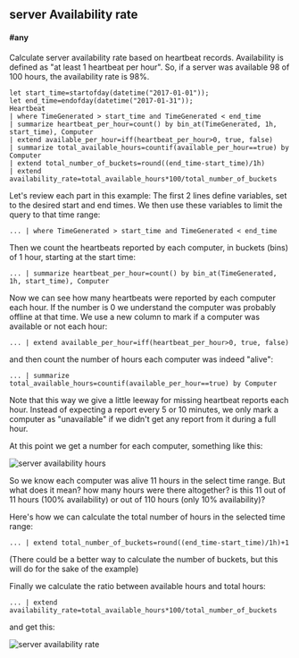## server Availability rate
#### #any
<!-- article_id: 2502‎2018‏‎03827037 -->

Calculate server availability rate based on heartbeat records. Availability is defined as "at least 1 heartbeat per hour".
So, if a server was available 98 of 100 hours, the availability rate is 98%.

```OQL
let start_time=startofday(datetime("2017-01-01"));
let end_time=endofday(datetime("2017-01-31"));
Heartbeat
| where TimeGenerated > start_time and TimeGenerated < end_time
| summarize heartbeat_per_hour=count() by bin_at(TimeGenerated, 1h, start_time), Computer
| extend available_per_hour=iff(heartbeat_per_hour>0, true, false)
| summarize total_available_hours=countif(available_per_hour==true) by Computer 
| extend total_number_of_buckets=round((end_time-start_time)/1h)
| extend availability_rate=total_available_hours*100/total_number_of_buckets
```


Let's review each part in this example:
The first 2 lines define variables, set to the desired start and end times.
We then use these variables to limit the query to that time range:
```
... | where TimeGenerated > start_time and TimeGenerated < end_time
```

Then we count the heartbeats reported by each computer, in buckets (bins) of 1 hour, starting at the start time: 
```
... | summarize heartbeat_per_hour=count() by bin_at(TimeGenerated, 1h, start_time), Computer
```

Now we can see how many heartbeats were reported by each computer each hour. If the number is  0 we understand the computer was probably offline at that time.
We use a new column to mark if a computer was available or not each hour:
```
... | extend available_per_hour=iff(heartbeat_per_hour>0, true, false)
```
and then count the number of hours each computer was indeed "alive": 
```
... | summarize total_available_hours=countif(available_per_hour==true) by Computer
```

Note that this way we give a little leeway for missing heartbeat reports each hour.
Instead of expecting a report every 5 or 10 minutes, we only mark a computer as "unavailable" if we didn't get any report from it during a full hour.

At this point we get a number for each computer, something like this:
<p><img src="~/examples/images/availability_hours.png" alt="server availability hours"></p>

So we know each computer was alive 11 hours in the select time range. But what does it mean? how many hours were there altogether? is this 11 out of 11 hours (100% availability) or out of 110 hours (only 10% availability)?

Here's how we can calculate the total number of hours in the selected time range:
```
... | extend total_number_of_buckets=round((end_time-start_time)/1h)+1
```

(There could be a better way to calculate the number of buckets, but this will do for the sake of the example)

Finally we calculate the ratio between available hours and total hours:
```
... | extend availability_rate=total_available_hours*100/total_number_of_buckets
```
and get this:

<p><img src="~/examples/images/availability_rate.png" alt="server availability rate"></p>

